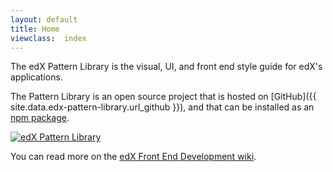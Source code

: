 ```yaml
---
layout: default
title: Home
viewclass:  index
---
```


The edX Pattern Library is the visual, UI, and front end style guide for edX's applications.

The Pattern Library is an open source project that is hosted on 
[GitHub]({{ site.data.edx-pattern-library.url_github }}), and that can be installed as an 
[npm package](https://www.npmjs.com/package/edx-pattern-library).

[![edX Pattern Library](https://nodei.co/npm/edx-pattern-library.png?downloads=true&downloadRank=true&stars=true)](https://nodei.co/npm/edx-pattern-library/)

You can read more on the [edX Front End Development wiki](https://openedx.atlassian.net/wiki/display/FEDX/).
